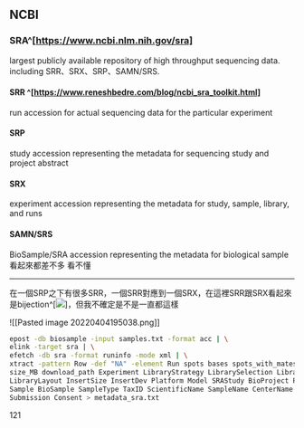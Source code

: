 ## NCBI

### SRA^[https://www.ncbi.nlm.nih.gov/sra]
largest publicly available repository of high throughput sequencing data.
including SRR、SRX、SRP、SAMN/SRS.
#### SRR ^[https://www.reneshbedre.com/blog/ncbi_sra_toolkit.html]
run accession for actual sequencing data for the particular experiment
#### SRP
study accession representing the metadata for sequencing study and project abstract
#### SRX
experiment accession representing the metadata for study, sample, library, and runs
#### SAMN/SRS
BioSample/SRA accession representing the metadata for biological sample
看起來都差不多 看不懂

---
在一個SRP之下有很多SRR，一個SRR對應到一個SRX，在這裡SRR跟SRX看起來是bijection^[![](https://upload.wikimedia.org/wikipedia/commons/thumb/7/7b/Surjection_Injection_Bijection-fr.svg/700px-Surjection_Injection_Bijection-fr.svg.png)]，但我不確定是不是一直都這樣

![[Pasted image 20220404195038.png]]

```bash
epost -db biosample -input samples.txt -format acc | \
elink -target sra | \
efetch -db sra -format runinfo -mode xml | \
xtract -pattern Row -def "NA" -element Run spots bases spots_with_mates avgLength \
size_MB download_path Experiment LibraryStrategy LibrarySelection LibrarySource \
LibraryLayout InsertSize InsertDev Platform Model SRAStudy BioProject ProjectID \
Sample BioSample SampleType TaxID ScientificName SampleName CenterName \
Submission Consent > metadata_sra.txt
```

121